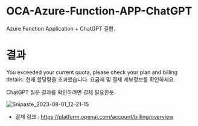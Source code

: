 # OCA-Azure-Function-APP-ChatGPT

Azure Function Application + ChatGPT 결합.

<h1> 결과 </h1>
You exceeded your current quota, please check your plan and billing details.
현재 할당량을 초과했습니다. 요금제 및 결제 세부정보를 확인하세요.

ChatGPT 질문 결과를 확인하려면 결제 필요한듯.

![Snipaste_2023-08-01_12-21-15](https://github.com/wnsgml7267/OCA-Azure-Function-APP-ChatGPT/assets/82314940/b2175c3e-2b21-4a52-857f-8d0d9b7cae6f)

- 결제 링크 : https://platform.openai.com/account/billing/overview
